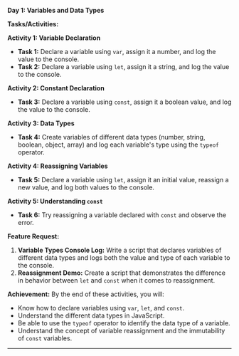 **Day 1: Variables and Data Types**

**Tasks/Activities:**

**Activity 1: Variable Declaration**

- **Task 1:** Declare a variable using `var`, assign it a number, and log the value to the console.
- **Task 2:** Declare a variable using `let`, assign it a string, and log the value to the console.

**Activity 2: Constant Declaration**

- **Task 3:** Declare a variable using `const`, assign it a boolean value, and log the value to the console.

**Activity 3: Data Types**

- **Task 4:** Create variables of different data types (number, string, boolean, object, array) and log each variable's type using the `typeof` operator.

**Activity 4: Reassigning Variables**

- **Task 5:** Declare a variable using `let`, assign it an initial value, reassign a new value, and log both values to the console.

**Activity 5: Understanding `const`**

- **Task 6:** Try reassigning a variable declared with `const` and observe the error.

**Feature Request:**

1. **Variable Types Console Log:** Write a script that declares variables of different data types and logs both the value and type of each variable to the console.
2. **Reassignment Demo:** Create a script that demonstrates the difference in behavior between `let` and `const` when it comes to reassignment.

**Achievement:**
By the end of these activities, you will:

- Know how to declare variables using `var`, `let`, and `const`.
- Understand the different data types in JavaScript.
- Be able to use the `typeof` operator to identify the data type of a variable.
- Understand the concept of variable reassignment and the immutability of `const` variables.

---
